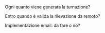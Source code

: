 Ogni quanto viene generata la turnazione?

Entro quando è valida la rilevazione da remoto?

Implementazione email: da fare o no?